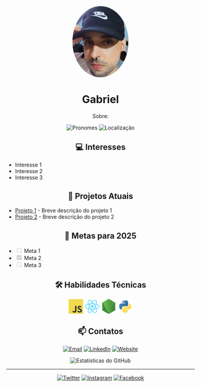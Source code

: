 <!-- Imagem de Perfil -->
<div align="center">
  <img src="images/sua-foto.jpg" alt="Foto de Perfil" style="border-radius: 50%; width: 150px;">
</div>

<!-- Sobre -->
<div align="center">
  <h1>Gabriel</h1>
  <p>Sobre:</p>
</div>

<!-- Badges -->
<p align="center">
  <img src="https://img.shields.io/badge/Pronomes-ele%2Fdele-brightgreen?style=for-the-badge" alt="Pronomes">
  <img src="https://img.shields.io/badge/Localização-SÃO%20PAULO%2C%20BRAZIL-blue?style=for-the-badge" alt="Localização">
</p>

<!-- Seção de Interesses -->
<div align="center">
  <h2>💻 Interesses</h2>
</div>
<ul>
  <li>Interesse 1</li>
  <li>Interesse 2</li>
  <li>Interesse 3</li>
</ul>

<!-- Seção de Projetos Atuais -->
<div align="center">
  <h2>🚀 Projetos Atuais</h2>
</div>
<ul>
  <li>
    <a href="link-do-projeto">Projeto 1</a> - Breve descrição do projeto 1
  </li>
  <li>
    <a href="link-do-projeto">Projeto 2</a> - Breve descrição do projeto 2
  </li>
</ul>

<!-- Seção de Metas para 2025 -->
<div align="center">
  <h2>🎯 Metas para 2025</h2>
</div>
<ul>
  <li>
    <input type="checkbox" disabled> Meta 1
  </li>
  <li>
    <input type="checkbox" checked disabled> Meta 2
  </li>
  <li>
    <input type="checkbox" disabled> Meta 3
  </li>
</ul>

<!-- Seção de Habilidades Técnicas -->
<div align="center">
  <h2>🛠️ Habilidades Técnicas</h2>
</div>
<p align="center">
  <img src="https://github.com/devicons/devicon/blob/master/icons/javascript/javascript-original.svg" alt="JavaScript" width="40" height="40" />
  <img src="https://github.com/devicons/devicon/blob/master/icons/react/react-original.svg" alt="React" width="40" height="40" />
  <img src="https://github.com/devicons/devicon/blob/master/icons/nodejs/nodejs-original.svg" alt="Node.js" width="40" height="40" />
  <img src="https://github.com/devicons/devicon/blob/master/icons/python/python-original.svg" alt="Python" width="40" height="40" />
</p>

<!-- Seção de Contatos -->
<div align="center">
  <h2>📫 Contatos</h2>
</div>
<p align="center">
  <a href="mailto:seu@email.com" target="_blank"><img src="https://img.shields.io/badge/Email-D14836?style=for-the-badge&logo=gmail&logoColor=white" alt="Email"></a>
  <a href="https://www.linkedin.com/in/seuPerfil" target="_blank"><img src="https://img.shields.io/badge/LinkedIn-0077B5?style=for-the-badge&logo=linkedin&logoColor=white" alt="LinkedIn"></a>
  <a href="https://seusite.com" target="_blank"><img src="https://img.shields.io/badge/Website-4285F4?style=for-the-badge&logo=google-chrome&logoColor=white" alt="Website"></a>
</p>

<!-- Estatísticas do GitHub -->
<p align="center">
  <img src="https://github-readme-stats.vercel.app/api?username=seuUsuario&show_icons=true&theme=radical" alt="Estatísticas do GitHub">
</p>

<!-- Divisor -->
<hr>

<!-- Rodapé com ícones de redes sociais -->
<p align="center">
  <a href="https://twitter.com/seuUsuario" target="_blank"><img src="https://img.shields.io/badge/Twitter-1DA1F2?style=for-the-badge&logo=twitter&logoColor=white" alt="Twitter"></a>
  <a href="https://www.instagram.com/seuUsuario" target="_blank"><img src="https://img.shields.io/badge/Instagram-E4405F?style=for-the-badge&logo=instagram&logoColor=white" alt="Instagram"></a>
  <a href="https://www.facebook.com/seuUsuario" target="_blank"><img src="https://img.shields.io/badge/Facebook-1877F2?style=for-the-badge&logo=facebook&logoColor=white" alt="Facebook"></a>
</p>
